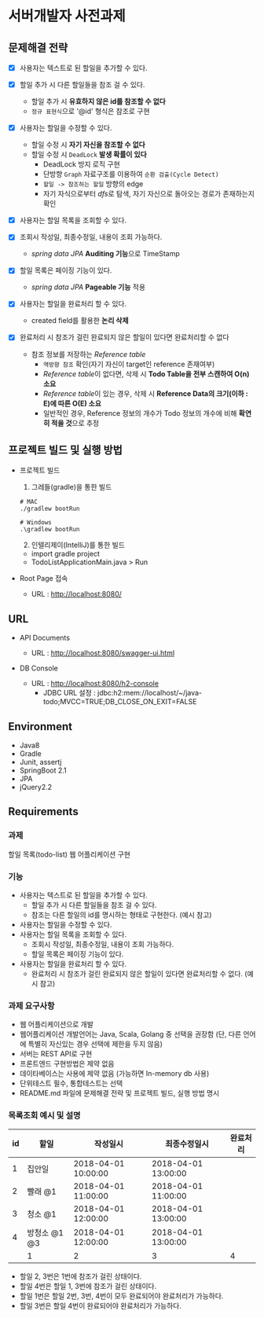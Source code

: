 # 서버개발자 사전과제

## 문제해결 전략
* [x] 사용자는 텍스트로 된 할일을 추가할 수 있다.
* [x] 할일 추가 시 다른 할일들을 참조 걸 수 있다.
  * 할일 추가 시 **유효하지 않은 id를 참조할 수 없다**
  * `정규 표현식`으로 '@id' 형식은 참조로 구현

* [x] 사용자는 할일을 수정할 수 있다.
  * 할일 수정 시 **자기 자신을 참조할 수 없다**
  * 할일 수정 시 `DeadLock` **발생 확률이 있다**
    * DeadLock 방지 로직 구현
    * 단방향 `Graph` 자료구조를 이용하여 `순환 검출(Cycle Detect)`
    * `할일 -> 참조하는 할일` 방향의 edge
    * 자기 자식으로부터 *dfs*로 탐색, 자기 자신으로 돌아오는 경로가 존재하는지 확인

* [x] 사용자는 할일 목록을 조회할 수 있다.
* [x] 조회시 작성일, 최종수정일, 내용이 조회 가능하다.
  * *spring data JPA* **Auditing 기능**으로 TimeStamp

* [x] 할일 목록은 페이징 기능이 있다.
  * *spring data JPA* **Pageable 기능** 적용

* [x] 사용자는 할일을 완료처리 할 수 있다.
  * created field를 활용한 **논리 삭제**

* [x] 완료처리 시 참조가 걸린 완료되지 않은 할일이 있다면 완료처리할 수 없다
  * 참조 정보를 저장하는 *Reference table*
    * `역방향 참조` 확인(자기 자신이 target인 reference 존재여부)
    * *Reference table*이 없다면, 삭제 시 **Todo Table을 전부 스캔하여 O(n) 소요**
    * *Reference table*이 있는 경우, 삭제 시 **Reference Data의 크기(이하 : E)에 따른 O(E) 소요**
    * 일반적인 경우, Reference 정보의 개수가 Todo 정보의 개수에 비해 **확연히 적을 것**으로 추정

## 프로젝트 빌드 및 실행 방법

- 프로젝트 빌드
  1. 그레들(gradle)을 통한 빌드
  ```
  # MAC
  ./gradlew bootRun

  # Windows
  .\gradlew bootRun
  ```

  2. 인텔리제이(IntelliJ)를 통한 빌드
    - import gradle project
    - TodoListApplicationMain.java > Run

- Root Page 접속
  - URL : <http://localhost:8080/>

## URL

- API Documents
  - URL : <http://localhost:8080/swagger-ui.html>

- DB Console
  - URL : <http://localhost:8080/h2-console>
    - JDBC URL 설정 : jdbc:h2:mem://localhost/~/java-todo;MVCC=TRUE;DB_CLOSE_ON_EXIT=FALSE

## Environment

- Java8
- Gradle
- Junit, assertj
- SpringBoot 2.1
- JPA
- jQuery2.2

## Requirements

### 과제
할일 목록(todo-list) 웹 어플리케이션 구현
### 기능
* 사용자는 텍스트로 된 할일을 추가할 수 있다.
  * 할일 추가 시 다른 할일들을 참조 걸 수 있다.
  * 참조는 다른 할일의 id를 명시하는 형태로 구현한다. (예시 참고)
* 사용자는 할일을 수정할 수 있다.
* 사용자는 할일 목록을 조회할 수 있다.
  * 조회시 작성일, 최종수정일, 내용이 조회 가능하다.
  * 할일 목록은 페이징 기능이 있다.
* 사용자는 할일을 완료처리 할 수 있다.
  * 완료처리 시 참조가 걸린 완료되지 않은 할일이 있다면 완료처리할 수 없다. (예시 참고)
### 과제 요구사항
* 웹 어플리케이션으로 개발
* 웹어플리케이션 개발언어는 Java, Scala, Golang 중 선택을 권장함 (단, 다른 언어에 특별히 자신있는 경우 선택에 제한을 두지 않음)
* 서버는 REST API로 구현
* 프론트엔드 구현방법은 제약 없음
* 데이타베이스는 사용에 제약 없음 (가능하면 In-memory db 사용)
* 단위테스트 필수, 통합테스트는 선택
* README.md 파일에 문제해결 전략 및 프로젝트 빌드, 실행 방법 명시
### 목록조회 예시 및 설명
| id | 할일 | 작성일시 | 최종수정일시 | 완료처리 |
|----|-------------|---------------------|----------|---------------------|
| 1 | 집안일 | 2018-04-01 10:00:00 | 2018-04-01 13:00:00 |  |
| 2 | 빨래 @1 | 2018-04-01 11:00:00 | 2018-04-01 11:00:00 |  |
| 3 | 청소 @1 | 2018-04-01 12:00:00 | 2018-04-01 13:00:00 |  |
| 4 | 방청소 @1 @3 | 2018-04-01 12:00:00 | 2018-04-01 13:00:00 |  |
                        | 1 | 2 | 3 | 4 | 5 |
* 할일 2, 3번은 1번에 참조가 걸린 상태이다.
* 할일 4번은 할일 1, 3번에 참조가 걸린 상태이다.
* 할일 1번은 할일 2번, 3번, 4번이 모두 완료되어야 완료처리가 가능하다.
* 할일 3번은 할일 4번이 완료되어야 완료처리가 가능하다.

